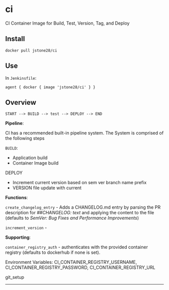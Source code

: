 # ci

CI Container Image for Build, Test, Version, Tag, and Deploy

## Install

`docker pull jstone28/ci`

## Use

In `Jenkinsfile`:

`agent { docker { image 'jstone28/ci' } }`

## Overview

```text
START --> BUILD --> test --> DEPLOY --> END
```

**Pipeline**:

CI has a recommended built-in pipeline system. The System is comprised of the following steps

`BUILD`:
* Application build
* Container Image build

DEPLOY
* Increment current version based on sem ver branch name prefix
* VERSION file update with current

**Functions**:

`create_changelog_entry` - Adds a CHANGELOG.md entry by parsing the PR description for *##CHANGELOG: text* and applying the content to the file (defaults to *SemVer: Bug Fixes and Performance Improvements*)

`increment_version` -

**Supporting**:

`container_registry_auth` - authenticates with the provided container registry (defaults to dockerhub if none is set).

Environment Variables: CI_CONTAINER_REGISTRY_USERNAME, CI_CONTAINER_REGISTRY_PASSWORD, CI_CONTAINER_REGISTRY_URL

git_setup
****
